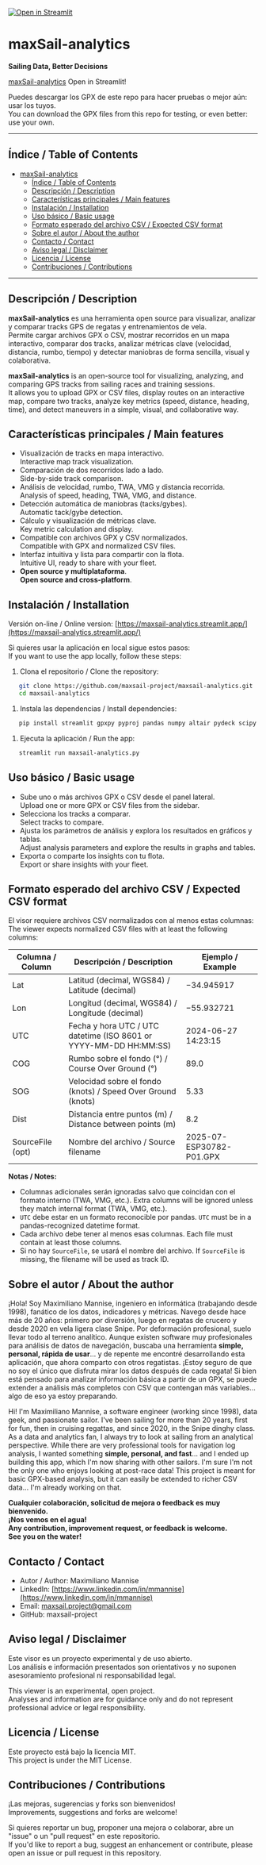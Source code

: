 
[![Open in Streamlit](https://static.streamlit.io/badges/streamlit_badge_black_white.svg)](https://maxsail-analytics.streamlit.app/)

# maxSail-analytics
**Sailing Data, Better Decisions**

[maxSail-analytics](https://maxsail-analytics.streamlit.app/) Open in Streamlit!

Puedes descargar los GPX de este repo para hacer pruebas o mejor aún: usar los tuyos.\
You can download the GPX files from this repo for testing, or even better: use your own.

---

## Índice / Table of Contents

- [maxSail-analytics](#maxsail-analytics)
  - [Índice / Table of Contents](#índice--table-of-contents)
  - [Descripción / Description](#descripción--description)
  - [Características principales / Main features](#características-principales--main-features)
  - [Instalación / Installation](#instalación--installation)
  - [Uso básico / Basic usage](#uso-básico--basic-usage)
  - [Formato esperado del archivo CSV / Expected CSV format](#formato-esperado-del-archivo-csv--expected-csv-format)
  - [Sobre el autor / About the author](#sobre-el-autor--about-the-author)
  - [Contacto / Contact](#contacto--contact)
  - [Aviso legal / Disclaimer](#aviso-legal--disclaimer)
  - [Licencia / License](#licencia--license)
  - [Contribuciones / Contributions](#contribuciones--contributions)

---

## Descripción / Description

**maxSail-analytics** es una herramienta open source para visualizar, analizar y comparar tracks GPS de regatas y entrenamientos de vela.\
Permite cargar archivos GPX o CSV, mostrar recorridos en un mapa interactivo, comparar dos tracks, analizar métricas clave (velocidad, distancia, rumbo, tiempo) y detectar maniobras de forma sencilla, visual y colaborativa.

**maxSail-analytics** is an open-source tool for visualizing, analyzing, and comparing GPS tracks from sailing races and training sessions.\
It allows you to upload GPX or CSV files, display routes on an interactive map, compare two tracks, analyze key metrics (speed, distance, heading, time), and detect maneuvers in a simple, visual, and collaborative way.

## Características principales / Main features

- Visualización de tracks en mapa interactivo.\
  Interactive map track visualization.
- Comparación de dos recorridos lado a lado.\
  Side-by-side track comparison.
- Análisis de velocidad, rumbo, TWA, VMG y distancia recorrida.\
  Analysis of speed, heading, TWA, VMG, and distance.
- Detección automática de maniobras (tacks/gybes).\
  Automatic tack/gybe detection.
- Cálculo y visualización de métricas clave.\
  Key metric calculation and display.
- Compatible con archivos GPX y CSV normalizados.\
  Compatible with GPX and normalized CSV files.
- Interfaz intuitiva y lista para compartir con la flota.\
  Intuitive UI, ready to share with your fleet.
- **Open source y multiplataforma**.\
  **Open source and cross-platform**.

## Instalación / Installation

Versión on-line / Online version: [https://maxsail-analytics.streamlit.app/](https://maxsail-analytics.streamlit.app/)

Si quieres usar la aplicación en local sigue estos pasos:\
If you want to use the app locally, follow these steps:

1. Clona el repositorio / Clone the repository:

```sh
   git clone https://github.com/maxsail-project/maxsail-analytics.git
   cd maxsail-analytics
```

1. Instala las dependencias / Install dependencies:

```sh
   pip install streamlit gpxpy pyproj pandas numpy altair pydeck scipy
```

1. Ejecuta la aplicación / Run the app:

```sh
   streamlit run maxsail-analytics.py
```

## Uso básico / Basic usage

- Sube uno o más archivos GPX o CSV desde el panel lateral.\
  Upload one or more GPX or CSV files from the sidebar.
- Selecciona los tracks a comparar.\
  Select tracks to compare.
- Ajusta los parámetros de análisis y explora los resultados en gráficos y tablas.\
  Adjust analysis parameters and explore the results in graphs and tables.
- Exporta o comparte los insights con tu flota.\
  Export or share insights with your fleet.

## Formato esperado del archivo CSV / Expected CSV format

El visor requiere archivos CSV normalizados con al menos estas columnas:\
The viewer expects normalized CSV files with at least the following columns:

| Columna / Column | Descripción / Description                                           | Ejemplo / Example        |
| ---------------- | ------------------------------------------------------------------- | ------------------------ |
| Lat              | Latitud (decimal, WGS84) / Latitude (decimal)                       | −34.945917               |
| Lon              | Longitud (decimal, WGS84) / Longitude (decimal)                     | −55.932721               |
| UTC              | Fecha y hora UTC / UTC datetime (ISO 8601 or YYYY-MM-DD HH\:MM\:SS) | 2024-06-27 14:23:15      |
| COG              | Rumbo sobre el fondo (°) / Course Over Ground (°)                   | 89.0                     |
| SOG              | Velocidad sobre el fondo (knots) / Speed Over Ground (knots)        | 5.33                     |
| Dist             | Distancia entre puntos (m) / Distance between points (m)            | 8.2                      |
| SourceFile (opt) | Nombre del archivo / Source filename                                | 2025-07-ESP30782-P01.GPX |

**Notas / Notes:**

- Columnas adicionales serán ignoradas salvo que coincidan con el formato interno (TWA, VMG, etc.). Extra columns will be ignored unless they match internal format (TWA, VMG, etc.).
- `UTC` debe estar en un formato reconocible por pandas. `UTC` must be in a pandas-recognized datetime format.
- Cada archivo debe tener al menos esas columnas. Each file must contain at least those columns.
- Si no hay `SourceFile`, se usará el nombre del archivo. If `SourceFile` is missing, the filename will be used as track ID.

## Sobre el autor / About the author

¡Hola! Soy Maximiliano Mannise, ingeniero en informática (trabajando desde 1998), fanático de los datos, indicadores y métricas. Navego desde hace más de 20 años: primero por diversión, luego en regatas de crucero y desde 2020 en vela ligera clase Snipe. 
Por deformación profesional, suelo llevar todo al terreno analítico. Aunque existen software muy profesionales para análisis de datos de navegación, buscaba una herramienta **simple, personal, rápida de usar**... y de repente me encontré desarrollando esta aplicación, que ahora comparto con otros regatistas. ¡Estoy seguro de que no soy el único que disfruta mirar los datos después de cada regata! 
Si bien está pensado para analizar información básica a partir de un GPX, se puede extender a análisis más completos con CSV que contengan más variables... algo de eso ya estoy preparando.

Hi! I'm Maximiliano Mannise, a software engineer (working since 1998), data geek, and passionate sailor. I've been sailing for more than 20 years, first for fun, then in cruising regattas, and since 2020, in the Snipe dinghy class.
As a data and analytics fan, I always try to look at sailing from an analytical perspective. While there are very professional tools for navigation log analysis, I wanted something **simple, personal, and fast**...  and I ended up building this app, which I'm now sharing with other sailors. I'm sure I'm not the only one who enjoys looking at post-race data!
This project is meant for basic GPX-based analysis, but it can easily be extended to richer CSV data... I'm already working on that.

**Cualquier colaboración, solicitud de mejora o feedback es muy bienvenido.**\
**¡Nos vemos en el agua!**\
**Any contribution, improvement request, or feedback is welcome.**\
**See you on the water!**

## Contacto / Contact

- Autor / Author: Maximiliano Mannise
- LinkedIn: [https://www.linkedin.com/in/mmannise](https://www.linkedin.com/in/mmannise)
- Email: [maxsail.project@gmail.com](mailto\:maxsail.project@gmail.com)
- GitHub: maxsail-project

## Aviso legal / Disclaimer

Este visor es un proyecto experimental y de uso abierto.\
Los análisis e información presentados son orientativos y no suponen asesoramiento profesional ni responsabilidad legal.

This viewer is an experimental, open project.\
Analyses and information are for guidance only and do not represent professional advice or legal responsibility.

## Licencia / License

Este proyecto está bajo la licencia MIT.\
This project is under the MIT License.

## Contribuciones / Contributions

¡Las mejoras, sugerencias y forks son bienvenidos!\
Improvements, suggestions and forks are welcome!

Si quieres reportar un bug, proponer una mejora o colaborar, abre un "issue" o un "pull request" en este repositorio.\
If you'd like to report a bug, suggest an enhancement or contribute, please open an issue or pull request in this repository.

